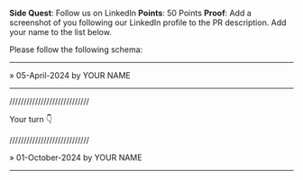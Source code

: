**Side Quest**: Follow us on LinkedIn
**Points**: 50 Points
**Proof**: Add a screenshot of you following our LinkedIn profile to the PR description. Add your name to the list below.

Please follow the following schema:

---

» 05-April-2024 by YOUR NAME

---

////////////////////////////

Your turn 👇

////////////////////////////

» 01-October-2024 by YOUR NAME

---
